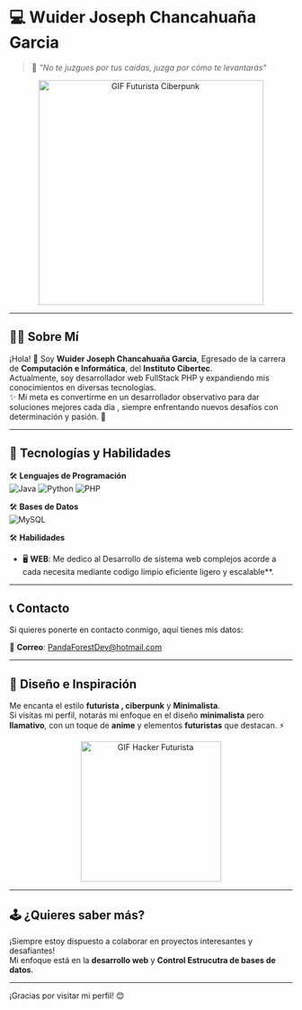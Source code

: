 # 💻 **Wuider Joseph Chancahuaña Garcia** 
> 🦾 *"No te juzgues por tus caídas, juzga por cómo te levantarás"*  

<div align="center">
  <img src="https://i.pinimg.com/originals/90/70/32/9070324cdfc07c68d60eed0c39e77573.gif" width="400px" height="auto" alt="GIF Futurista Ciberpunk">
</div>



---

## 🧑‍💻 **Sobre Mí**
¡Hola! 👋 Soy **Wuider Joseph Chancahuaña Garcia**, Egresado de la carrera de **Computación e Informática**,  del **Instituto Cibertec**.  
Actualmente, soy desarrollador web FullStack PHP y expandiendo mis conocimientos en diversas tecnologías.  
✨ Mi meta es convertirme en un desarrollador observativo para dar soluciones mejores cada dia , siempre enfrentando nuevos desafíos con determinación y pasión. 🚀

---

## 🚀 **Tecnologías y Habilidades**
🛠️ **Lenguajes de Programación**  
![Java](https://img.shields.io/badge/Java-ED8B00?style=for-the-badge&logo=java&logoColor=white)
![Python](https://img.shields.io/badge/Python-3776AB?style=for-the-badge&logo=python&logoColor=white)
![PHP](https://img.shields.io/badge/PHP-777BB4?style=for-the-badge&logo=php&logoColor=white)  

🛠️ **Bases de Datos**  
![MySQL](https://img.shields.io/badge/MySQL-4479A1?style=for-the-badge&logo=mysql&logoColor=white)

🛠️ **Habilidades**  
- 🖥️ **WEB**: Me dedico al Desarrollo de sistema web complejos acorde a cada necesita mediante codigo limpio eficiente ligero y escalable**.  
 
---

## 📞 **Contacto**
Si quieres ponerte en contacto conmigo, aquí tienes mis datos:  

📧 **Correo**: [PandaForestDev@hotmail.com](PandaForestDev@hotmail.com)  


---

## 🎨 **Diseño e Inspiración**
Me encanta el estilo **futurista , ciberpunk** y **Minimalista**.  
Si visitas mi perfil, notarás mi enfoque en el diseño **minimalista** pero **llamativo**, con un toque de **anime** y elementos **futuristas** que destacan. ⚡  

<div align="center">
  <img src="https://media.giphy.com/media/l0HUpt2s9Pclgt9Vm/giphy.gif" width="250px" alt="GIF Hacker Futurista">
</div>

---

## 🕹️ **¿Quieres saber más?**
¡Siempre estoy dispuesto a colaborar en proyectos interesantes y desafiantes!  
Mi enfoque está en la **desarrollo web** y **Control Estrucutra de bases de datos**.  

---

¡Gracias por visitar mi perfil! 😊

